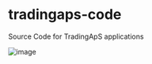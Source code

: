 # tradingaps-code
Source Code for TradingApS applications

![image](https://user-images.githubusercontent.com/92097991/202725934-cb35beb1-052f-42d8-8e68-a4648ec36c63.png)
